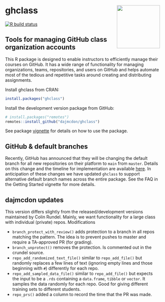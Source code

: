 
# ghclass <img src='man/figures/logo.png' align="right" height="140" />

<!-- badges: start -->

[![R build
status](https://github.com/rundel/ghclass/workflows/R-CMD-check/badge.svg)](https://github.com/rundel/ghclass/actions?query=workflow%3AR-CMD-check)
<!-- badges: end -->

## Tools for managing GitHub class organization accounts

This R package is designed to enable instructors to efficiently manage
their courses on GitHub. It has a wide range of functionality for
managing organizations, teams, repositories, and users on GitHub and
helps automate most of the tedious and repetitive tasks around creating
and distributing assignments.

Install ghclass from CRAN:

``` r
install.packages("ghclass")
```

Install the development version package from GitHub:

``` r
# install.packages("remotes")
remotes::install_github("dajmcdon/ghclass")
```

See package
[vignette](https://rundel.github.io/ghclass/articles/articles/ghclass.html)
for details on how to use the package.

## GitHub & default branches

Recently, GitHub has announced that they will be changing the default
branch for all new repositories on their platform to `main` from
`master`. Details on this change and the timeline for implementation are
available [here](https://github.com/github/renaming). In anticipation of
these changes we have updated `ghclass` to support alternative default
branch names across the entire package. See the FAQ in the Getting
Started vignette for more details.

## dajmcdon updates

This version differs slightly from the released/development versions
maintained by Colin Rundel. Mainly, we want functionality for a large
class with individual (private) repos. Modifications

-   `branch_protect_with_review()` adds protection to a branch in all
    repos matching the pattern. The idea is to prevent pushes to master
    and require a TA-approved PR (for grading).
-   `branch_unprotect()` removes the protection. Is commented out in the
    crundel source.
-   `repo_add_randomized_text_file()` similar to `repo_add_file()` but
    randomly replaces a few lines of text (ignoring empty lines and
    those beginning with `#`) differently for each repo.
-   `repo_add_sampled_data_file()` similar to `repo_add_file()` but
    expects the input to be a `.rds` containing a `data.frame`, `tibble`
    or `vector`. It samples the data randomly for each repo. Good for
    giving different training sets to different students.
-   `repo_prs()` added a column to record the time that the PR was made.

